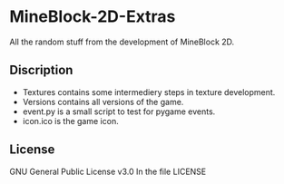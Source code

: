 # MineBlock-2D-Extras
All the random stuff from the development of MineBlock 2D.

## Discription
- Textures contains some intermediery steps in texture development.
- Versions contains all versions of the game.
- event.py is a small script to test for pygame events.
- icon.ico is the game icon.

## License
GNU General Public License v3.0 In the file LICENSE
